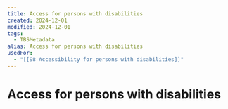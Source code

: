 ```yaml
---
title: Access for persons with disabilities
created: 2024-12-01
modified: 2024-12-01
tags:
  - TBSMetadata
alias: Access for persons with disabilities
usedFor:
  - "[[98 Accessibility for persons with disabilities]]"
---
```

# Access for persons with disabilities
